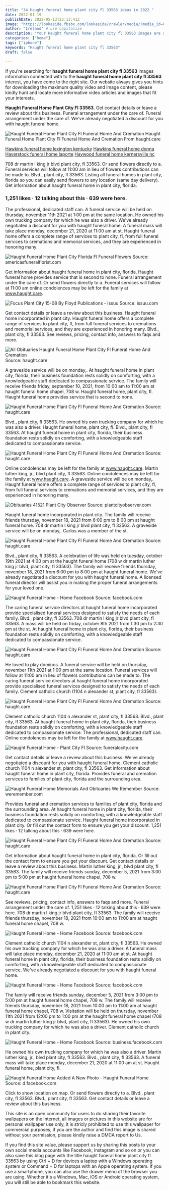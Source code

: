 ```yaml
---
title: "34 Haught funeral home plant city fl 33563 ideas in 2022 "
date: 2022-01-19
publishDate: 2022-05-13T22:13:41Z
image: "https://lookaside.fbsbx.com/lookaside/crawler/media/?media_id=882164131896385"
author: "Ireland" # use capitalize
description: "Your Haught funeral home plant city fl 33563 images are available in this site. Haught funeral home plant city fl 33563 are a topic that is being searched for and liked by netizens now. You can Get the Haught funeral home plant city fl 33563 files here. Get all royalty-free photos and vectors."
categories: ["home"]
tags: ["iphone"]
keywords: "Haught funeral home plant city fl 33563"
draft: false

---
```


If you're searching for **haught funeral home plant city fl 33563** images information connected with to the **haught funeral home plant city fl 33563** interest, you have come to the right  site.  Our website always  gives you  hints  for downloading  the maximum  quality video and image  content, please kindly hunt and locate more informative video articles and images  that fit your interests.

**Haught Funeral Home Plant City Fl 33563**. Get contact details or leave a review about this business. Funeral arrangement under the care of. Funeral arrangement under the care of. We&#039;ve already negotiated a discount for you with haught funeral home.

![Haught Funeral Home Plant City Fl Funeral Home And Cremation](https://s3.amazonaws.com/CFSV2/siteimages/hhg/969797-4.png "Haught Funeral Home Plant City Fl Funeral Home And Cremation")
Haught Funeral Home Plant City Fl Funeral Home And Cremation From haught.care

[Hawkins funeral home lexington kentucky](/hawkins-funeral-home-lexington-kentucky/)
[Hawkins funeral home donna](/hawkins-funeral-home-donna/)
[Haverstock funeral home laporte](/haverstock-funeral-home-laporte/)
[Haywood funeral home kernersville nc](/haywood-funeral-home-kernersville-nc/)

708 dr martin l king jr blvd plant city, fl 33563. Or send flowers directly to a. Funeral services will follow at 11:00 am in lieu of flowers contributions can be made to. Blvd., plant city, fl 33563. Listing all funeral homes in plant city, florida so you can easily send flowers to any location (same day delivery). Get information about haught funeral home in plant city, florida.

### 1,251 likes · 12 talking about this · 639 were here.

The professional, dedicated staff can. A funeral service will be held on thursday, november 11th 2021 at 1:00 pm at the same location. He owned his own trucking company for which he was also a driver. We&#039;ve already negotiated a discount for you with haught funeral home. A funeral mass will take place monday, december 21, 2020 at 11:00 am at st. Haught funeral home offers a complete range of services to plant city, fl, from full funeral services to cremations and memorial services, and they are experienced in honoring many.


![Haught Funeral Home Plant City Florida Fl Funeral Flowers](https://www.americasfuneralflorist.com/FHImages/img/Haught-Funeral-Home-Plant-City-Florida-FL.JPG "Haught Funeral Home Plant City Florida Fl Funeral Flowers")
Source: americasfuneralflorist.com

Get information about haught funeral home in plant city, florida. Haught funeral home provides service that is second to none. Funeral arrangement under the care of. Or send flowers directly to a. Funeral services will follow at 11:00 am online condolences may be left for the family at www.haught.care.

![Focus Plant City 15-08 By Floyd Publications - Issuu](https://image.isu.pub/160818222359-7fdd076d5d37eec6722fc46f18f262cc/jpg/page_76.jpg "Focus Plant City 15-08 By Floyd Publications - Issuu")
Source: issuu.com

Get contact details or leave a review about this business. Haught funeral home incorporated in plant city. Haught funeral home offers a complete range of services to plant city, fl, from full funeral services to cremations and memorial services, and they are experienced in honoring many. Blvd., plant city, fl 33563. See reviews, pricing, contact info, answers to faqs and more.

![All Obituaries Haught Funeral Home Plant City Fl Funeral Home And Cremation](https://s3.amazonaws.com/CFSV2/siteimages/hhg/938409-haughtlogo.png "All Obituaries Haught Funeral Home Plant City Fl Funeral Home And Cremation")
Source: haught.care

A graveside service will be on monday,. At haught funeral home in plant city, florida, their business foundation rests solidly on comforting, with a knowledgeable staff dedicated to compassionate service. The family will receive friends friday, september 10, 2021, from 10:00 am to 11:00 am at haught funeral home chapel, 708 w. Haught funeral home, plant city, fl. Haught funeral home provides service that is second to none.

![Haught Funeral Home Plant City Fl Funeral Home And Cremation](https://s3.amazonaws.com/CFSV2/siteimages/hhg/195671-8.png "Haught Funeral Home Plant City Fl Funeral Home And Cremation")
Source: haught.care

Blvd., plant city, fl 33563. He owned his own trucking company for which he was also a driver. Haught funeral home, plant city, fl. Blvd., plant city, fl 33563. At haught funeral home in plant city, florida, their business foundation rests solidly on comforting, with a knowledgeable staff dedicated to compassionate service.

![Haught Funeral Home Plant City Fl Funeral Home And Cremation](https://s3.amazonaws.com/CFSV2/siteimages/hhg/669115-6.png "Haught Funeral Home Plant City Fl Funeral Home And Cremation")
Source: haught.care

Online condolences may be left for the family at www.haught.care. Martin luther king, jr., blvd plant city, fl 33563. Online condolences may be left for the family at www.haught.care. A graveside service will be on monday,. Haught funeral home offers a complete range of services to plant city, fl, from full funeral services to cremations and memorial services, and they are experienced in honoring many.

![Obituaries 41521 Plant City Observer](https://i1.wp.com/www.plantcityobserver.com/wp-content/uploads/2020/07/Obits.jpg?fit=1024%2C683&amp;ssl=1 "Obituaries 41521 Plant City Observer")
Source: plantcityobserver.com

Haught funeral home incorporated in plant city. The family will receive friends thursday, november 18, 2021 from 6:00 pm to 8:00 pm at haught funeral home. 708 dr martin l king jr blvd plant city, fl 33563. A graveside service will be on monday,. Carlos was a member of the st.

![Haught Funeral Home Plant City Fl Funeral Home And Cremation](https://s3.amazonaws.com/CFSV2/siteimages/hhg/985386-9.png "Haught Funeral Home Plant City Fl Funeral Home And Cremation")
Source: haught.care

Blvd., plant city, fl 33563. A celebration of life was held on tuesday, october 19th 2021 at 4:00 pm at the haught funeral home (708 w dr martin luther king jr blvd, plant city, fl 33563). The family will receive friends thursday, november 18, 2021 from 6:00 pm to 8:00 pm at haught funeral home. We&#039;ve already negotiated a discount for you with haught funeral home. A licensed funeral director will assist you in making the proper funeral arrangements for your loved one.

![Haught Funeral Home - Home Facebook](https://lookaside.fbsbx.com/lookaside/crawler/media/?media_id=974454772667320 "Haught Funeral Home - Home Facebook")
Source: facebook.com

The caring funeral service directors at haught funeral home incorporated provide specialised funeral services designed to satisfy the needs of each family. Blvd., plant city, fl 33563. 708 dr martin l king jr blvd plant city, fl 33563. A mass will be held on friday, october 8th 2021 from 1:30 pm to 2:30 pm at the st. At haught funeral home in plant city, florida, their business foundation rests solidly on comforting, with a knowledgeable staff dedicated to compassionate service.

![Haught Funeral Home Plant City Fl Funeral Home And Cremation](https://s3.amazonaws.com/CFSV2/siteimages/hhg/879466-wolf-familycropped-2.jpg "Haught Funeral Home Plant City Fl Funeral Home And Cremation")
Source: haught.care

He loved to play dominos. A funeral service will be held on thursday, november 11th 2021 at 1:00 pm at the same location. Funeral services will follow at 11:00 am in lieu of flowers contributions can be made to. The caring funeral service directors at haught funeral home incorporated provide specialised funeral services designed to satisfy the needs of each family. Clement catholic church (1104 n alexander st, plant city, fl 33563).

![Haught Funeral Home Plant City Fl Funeral Home And Cremation](https://s3.amazonaws.com/CFSV2/siteimages/hhg/215600-7.png "Haught Funeral Home Plant City Fl Funeral Home And Cremation")
Source: haught.care

Clement catholic church 1104 n alexander st, plant city, fl 33563. Blvd., plant city, fl 33563. At haught funeral home in plant city, florida, their business foundation rests solidly on comforting, with a knowledgeable staff dedicated to compassionate service. The professional, dedicated staff can. Online condolences may be left for the family at www.haught.care.

![Haught Funeral Home - Plant City Fl](https://cdn.funeralocity.com/images/e997b088-819a-4cc1-9bb2-45753760d53e/260c4242e5e5401b9eebaf668687ba08.jpg "Haught Funeral Home - Plant City Fl")
Source: funeralocity.com

Get contact details or leave a review about this business. We&#039;ve already negotiated a discount for you with haught funeral home. Clement catholic church 1104 n alexander st, plant city, fl 33563. Get information about haught funeral home in plant city, florida. Provides funeral and cremation services to families of plant city, florida and the surrounding area.

![Haught Funeral Home Memorials And Obituaries We Remember](https://images.memoriams.com/otfiles/funerallogos/TBO-HaughtFuneralHome.jpg "Haught Funeral Home Memorials And Obituaries We Remember")
Source: weremember.com

Provides funeral and cremation services to families of plant city, florida and the surrounding area. At haught funeral home in plant city, florida, their business foundation rests solidly on comforting, with a knowledgeable staff dedicated to compassionate service. Haught funeral home incorporated in plant city. Or fill out the contact form to ensure you get your discount. 1,251 likes · 12 talking about this · 639 were here.

![Haught Funeral Home Plant City Fl Funeral Home And Cremation](https://s3.amazonaws.com/CFSV2/siteimages/hhg/584014-2.png "Haught Funeral Home Plant City Fl Funeral Home And Cremation")
Source: haught.care

Get information about haught funeral home in plant city, florida. Or fill out the contact form to ensure you get your discount. Get contact details or leave a review about this business. Martin luther king, jr., blvd plant city, fl 33563. The family will receive friends sunday, december 5, 2021 from 3:00 pm to 5:00 pm at haught funeral home chapel, 708 w.

![Haught Funeral Home Plant City Fl Funeral Home And Cremation](https://s3.amazonaws.com/CFSV2/siteimages/hhg/21728-5.png "Haught Funeral Home Plant City Fl Funeral Home And Cremation")
Source: haught.care

See reviews, pricing, contact info, answers to faqs and more. Funeral arrangement under the care of. 1,251 likes · 12 talking about this · 639 were here. 708 dr martin l king jr blvd plant city, fl 33563. The family will receive friends thursday, november 18, 2021 from 10:00 am to 11:00 am at haught funeral home chapel, 708 w.

![Haught Funeral Home - Home Facebook](https://lookaside.fbsbx.com/lookaside/crawler/media/?media_id=101211226658350 "Haught Funeral Home - Home Facebook")
Source: facebook.com

Clement catholic church 1104 n alexander st, plant city, fl 33563. He owned his own trucking company for which he was also a driver. A funeral mass will take place monday, december 21, 2020 at 11:00 am at st. At haught funeral home in plant city, florida, their business foundation rests solidly on comforting, with a knowledgeable staff dedicated to compassionate service. We&#039;ve already negotiated a discount for you with haught funeral home.

![Haught Funeral Home - Home Facebook](https://lookaside.fbsbx.com/lookaside/crawler/media/?media_id=581400383184457&amp;get_thumbnail=1 "Haught Funeral Home - Home Facebook")
Source: facebook.com

The family will receive friends sunday, december 5, 2021 from 3:00 pm to 5:00 pm at haught funeral home chapel, 708 w. The family will receive friends thursday, november 18, 2021 from 10:00 am to 11:00 am at haught funeral home chapel, 708 w. Visitation will be held on thursday, november 11th 2021 from 12:00 pm to 1:00 pm at the haught funeral home chapel (708 w dr martin luther king jr blvd, plant city, fl 33563). He owned his own trucking company for which he was also a driver. Clement catholic church in plant city.

![Haught Funeral Home - Home Facebook](https://lookaside.fbsbx.com/lookaside/crawler/media/?media_id=3486525901460182 "Haught Funeral Home - Home Facebook")
Source: business.facebook.com

He owned his own trucking company for which he was also a driver. Martin luther king, jr., blvd plant city, fl 33563. Blvd., plant city, fl 33563. A funeral mass will take place monday, december 21, 2020 at 11:00 am at st. Haught funeral home, plant city, fl.

![Haught Funeral Home Added A New Photo - Haught Funeral Home](https://lookaside.fbsbx.com/lookaside/crawler/media/?media_id=882164131896385 "Haught Funeral Home Added A New Photo - Haught Funeral Home")
Source: d.facebook.com

Click to show location on map. Or send flowers directly to a. Blvd., plant city, fl 33563. Blvd., plant city, fl 33563. Get contact details or leave a review about this business.

This site is an open community for users to do sharing their favorite wallpapers on the internet, all images or pictures in this website are for personal wallpaper use only, it is stricly prohibited to use this wallpaper for commercial purposes, if you are the author and find this image is shared without your permission, please kindly raise a DMCA report to Us.

If you find this site value, please support us by sharing this posts to your own social media accounts like Facebook, Instagram and so on or you can also save this blog page with the title haught funeral home plant city fl 33563 by using Ctrl + D for devices a laptop with a Windows operating system or Command + D for laptops with an Apple operating system. If you use a smartphone, you can also use the drawer menu of the browser you are using. Whether it's a Windows, Mac, iOS or Android operating system, you will still be able to bookmark this website.
